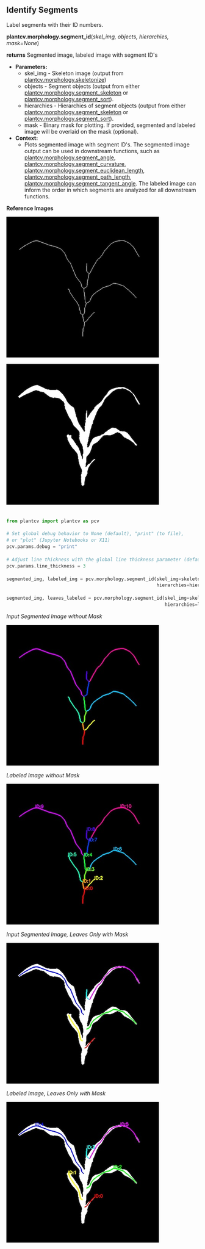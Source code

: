 ## Identify Segments

Label segments with their ID numbers. 

**plantcv.morphology.segment_id**(*skel_img, objects, hierarchies, mask=None*)

**returns** Segmented image, labeled image with segment ID's 

- **Parameters:**
    - skel_img - Skeleton image (output from [plantcv.morphology.skeletonize](skeletonize.md))
    - objects - Segment objects (output from either [plantcv.morphology.segment_skeleton](segment_skeleton.md) or
    [plantcv.morphology.segment_sort](segment_sort.md)).
    - hierarchies - Hierarchies of segment objects (output from either [plantcv.morphology.segment_skeleton](segment_skeleton.md) or
    [plantcv.morphology.segment_sort](segment_sort.md)).
    - mask - Binary mask for plotting. If provided, segmented and labeled image will be overlaid on the mask (optional).
- **Context:**
    - Plots segmented image with segment ID's. The segmented image output can be used in downstream functions, such as [plantcv.morphology.segment_angle](segment_angle.md), [plantcv.morphology.segment_curvature](segment_curvature.md),
    [plantcv.morphology.segment_euclidean_length](segment_euclidean_length.md), [plantcv.morphology.segment_path_length](segment_pathlength.md), [plantcv.morphology.segment_tangent_angle](segment_tangent_angle.md). 
    The labeled image can inform the order in which segments are analyzed for all downstream functions. 

**Reference Images**

![Screenshot](img/documentation_images/segment_id/skeleton_image.jpg)

![Screenshot](img/documentation_images/segment_id/mask_image.jpg)

```python

from plantcv import plantcv as pcv

# Set global debug behavior to None (default), "print" (to file), 
# or "plot" (Jupyter Notebooks or X11)
pcv.params.debug = "print"

# Adjust line thickness with the global line thickness parameter (default = 5)
pcv.params.line_thickness = 3 

segmented_img, labeled_img = pcv.morphology.segment_id(skel_img=skeleton, objects=obj, 
                                                       hierarchies=hier)

segmented_img, leaves_labeled = pcv.morphology.segment_id(skel_img=skeleton, objects=leaf_obj,
                                                          hierarchies=leaf_hier, mask=plant_mask)

```

*Input Segmented Image without Mask*

![Screenshot](img/documentation_images/segment_id/segmented_img.jpg)

*Labeled Image without Mask*

![Screenshot](img/documentation_images/segment_id/labeled_img.jpg)

*Input Segmented Image, Leaves Only with Mask*

![Screenshot](img/documentation_images/segment_id/segmented_img_mask.jpg)

*Labeled Image, Leaves Only with Mask*

![Screenshot](img/documentation_images/segment_id/labeled_leaves_mask.jpg)
